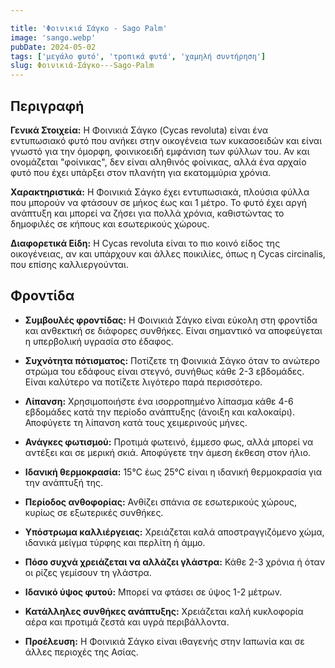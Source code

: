 ```yaml
---

title: 'Φοινικιά Σάγκο - Sago Palm'
image: 'sango.webp'
pubDate: 2024-05-02
tags: ['μεγάλο φυτό', 'τροπικά φυτά', 'χαμηλή συντήρηση']
slug: Φοινικιά-Σάγκο---Sago-Palm
---
```


**Περιγραφή**
----------------
**Γενικά Στοιχεία:**
Η Φοινικιά Σάγκο (Cycas revoluta) είναι ένα εντυπωσιακό φυτό που ανήκει στην οικογένεια των κυκασοειδών και είναι γνωστό για την όμορφη, φοινικοειδή εμφάνιση των φύλλων του. Αν και ονομάζεται "φοίνικας", δεν είναι αληθινός φοίνικας, αλλά ένα αρχαίο φυτό που έχει υπάρξει στον πλανήτη για εκατομμύρια χρόνια.

**Χαρακτηριστικά:**
Η Φοινικιά Σάγκο έχει εντυπωσιακά, πλούσια φύλλα που μπορούν να φτάσουν σε μήκος έως και 1 μέτρο. Το φυτό έχει αργή ανάπτυξη και μπορεί να ζήσει για πολλά χρόνια, καθιστώντας το δημοφιλές σε κήπους και εσωτερικούς χώρους.

**Διαφορετικά Είδη:**
Η Cycas revoluta είναι το πιο κοινό είδος της οικογένειας, αν και υπάρχουν και άλλες ποικιλίες, όπως η Cycas circinalis, που επίσης καλλιεργούνται.

**Φροντίδα**
--------------
* **Συμβουλές φροντίδας:** 
  Η Φοινικιά Σάγκο είναι εύκολη στη φροντίδα και ανθεκτική σε διάφορες συνθήκες. Είναι σημαντικό να αποφεύγεται η υπερβολική υγρασία στο έδαφος.

* **Συχνότητα πότισματος:** 
  Ποτίζετε τη Φοινικιά Σάγκο όταν το ανώτερο στρώμα του εδάφους είναι στεγνό, συνήθως κάθε 2-3 εβδομάδες. Είναι καλύτερο να ποτίζετε λιγότερο παρά περισσότερο.

* **Λίπανση:** 
  Χρησιμοποιήστε ένα ισορροπημένο λίπασμα κάθε 4-6 εβδομάδες κατά την περίοδο ανάπτυξης (άνοιξη και καλοκαίρι). Αποφύγετε τη λίπανση κατά τους χειμερινούς μήνες.

* **Ανάγκες φωτισμού:** 
  Προτιμά φωτεινό, έμμεσο φως, αλλά μπορεί να αντέξει και σε μερική σκιά. Αποφύγετε την άμεση έκθεση στον ήλιο.

* **Ιδανική θερμοκρασία:** 
  15°C έως 25°C είναι η ιδανική θερμοκρασία για την ανάπτυξή της.

* **Περίοδος ανθοφορίας:**
  Ανθίζει σπάνια σε εσωτερικούς χώρους, κυρίως σε εξωτερικές συνθήκες.

* **Υπόστρωμα καλλιέργειας:**
  Χρειάζεται καλά αποστραγγιζόμενο χώμα, ιδανικά μείγμα τύρφης και περλίτη ή άμμο.

* **Πόσο συχνά χρειάζεται να αλλάζει γλάστρα:** 
  Κάθε 2-3 χρόνια ή όταν οι ρίζες γεμίσουν τη γλάστρα.

* **Ιδανικό ύψος φυτού:** 
  Μπορεί να φτάσει σε ύψος 1-2 μέτρων.

* **Κατάλληλες συνθήκες ανάπτυξης:** 
  Χρειάζεται καλή κυκλοφορία αέρα και προτιμά ζεστά και υγρά περιβάλλοντα.

* **Προέλευση:**
  Η Φοινικιά Σάγκο είναι ιθαγενής στην Ιαπωνία και σε άλλες περιοχές της Ασίας.